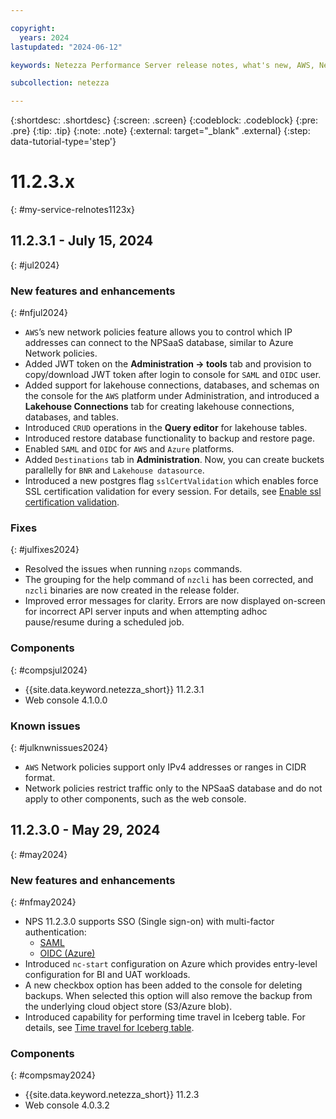 ```yaml
---

copyright:
  years: 2024
lastupdated: "2024-06-12"

keywords: Netezza Performance Server release notes, what's new, AWS, Netezza on AWS

subcollection: netezza

---
```


{:shortdesc: .shortdesc}
{:screen: .screen}
{:codeblock: .codeblock}
{:pre: .pre}
{:tip: .tip}
{:note: .note}
{:external: target="_blank" .external}
{:step: data-tutorial-type='step'}

# 11.2.3.x
{: #my-service-relnotes1123x}

## 11.2.3.1 - July 15, 2024
{: #jul2024}

### New features and enhancements
{: #nfjul2024}


- `AWS`’s new network policies feature allows you to control which IP addresses can connect to the NPSaaS database, similar to Azure Network policies.
- Added JWT token on the **Administration -> tools** tab and provision to copy/download JWT token after login to console for `SAML` and `OIDC` user.
- Added support for lakehouse connections, databases, and schemas on the console for the `AWS` platform under Administration, and introduced a **Lakehouse Connections** tab for creating lakehouse connections, databases, and tables.
- Introduced `CRUD` operations in the **Query editor** for lakehouse tables.
- Introduced restore database functionality to backup and restore page.
- Enabled `SAML` and `OIDC` for `AWS` and `Azure` platforms.
- Added `Destinations` tab in **Administration**. Now, you can create buckets parallelly for `BNR` and `Lakehouse datasource`.
- Introduced a new postgres flag `sslCertValidation` which enables force SSL certification validation for every session. For details, see [Enable ssl certification validation](https://ibmdocs-test.dcs.ibm.com/docs/en/SSTNZ3_current?topic=configuration-enabling-ssl-certification-validation).

### Fixes
{: #julfixes2024}

- Resolved the issues when running `nzops` commands.
- The grouping for the help command of `nzcli` has been corrected, and `nzcli` binaries are now created in the release folder.
- Improved error messages for clarity. Errors are now displayed on-screen for incorrect API server inputs and when attempting adhoc pause/resume during a scheduled job.

### Components
{: #compsjul2024}

- {{site.data.keyword.netezza_short}} 11.2.3.1
- Web console 4.1.0.0

### Known issues
{: #julknwnissues2024}

- `AWS` Network policies support only IPv4 addresses or ranges in CIDR format.
- Network policies restrict traffic only to the NPSaaS database and do not apply to other components, such as the web console.

## 11.2.3.0 - May 29, 2024
{: #may2024}

### New features and enhancements
{: #nfmay2024}

- NPS 11.2.3.0 supports SSO (Single sign-on) with multi-factor authentication:
    - [SAML](/docs/netezza?topic=netezza-samloverview)
    - [OIDC (Azure)](/docs/netezza?topic=netezza-oidcoverview)
- Introduced `nc-start` configuration on Azure which provides entry-level configuration for BI and UAT workloads.
- A new checkbox option has been added to the console for deleting backups. When selected this option will also remove the backup from the underlying cloud object store (S3/Azure blob).
- Introduced capability for performing time travel in Iceberg table. For details, see [Time travel for Iceberg table](/docs/netezza?topic=netezza-timetravel_watsonxdata).

### Components
{: #compsmay2024}

- {{site.data.keyword.netezza_short}} 11.2.3
- Web console 4.0.3.2
